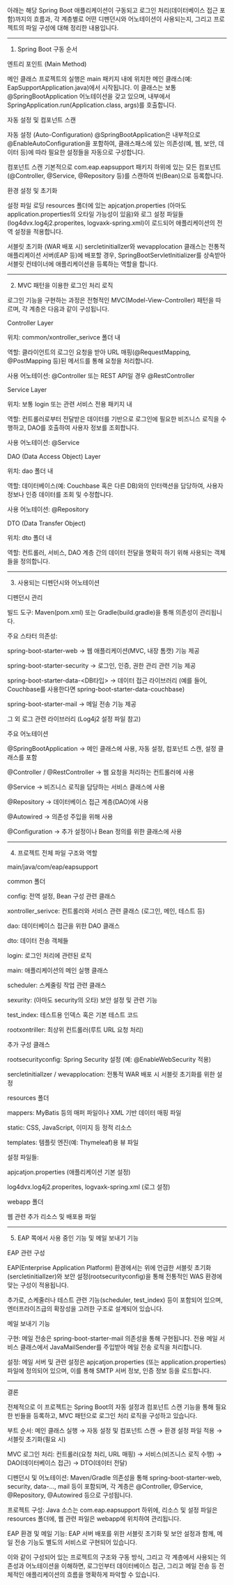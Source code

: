 아래는 해당 Spring Boot 애플리케이션이 구동되고 로그인 처리(데이터베이스 접근 포함)까지의 흐름과, 각 계층별로 어떤 디펜던시와 어노테이션이 사용되는지, 그리고 프로젝트의 파일 구성에 대해 정리한 내용입니다.


---

1. Spring Boot 구동 순서

엔트리 포인트 (Main Method)

메인 클래스
프로젝트의 실행은 main 패키지 내에 위치한 메인 클래스(예: EapSupportApplication.java)에서 시작됩니다.
이 클래스는 보통 @SpringBootApplication 어노테이션을 갖고 있으며, 내부에서 SpringApplication.run(Application.class, args)를 호출합니다.


자동 설정 및 컴포넌트 스캔

자동 설정 (Auto-Configuration)
@SpringBootApplication은 내부적으로 @EnableAutoConfiguration을 포함하여, 클래스패스에 있는 의존성(예, 웹, 보안, 데이터 등)에 따라 필요한 설정들을 자동으로 구성합니다.

컴포넌트 스캔
기본적으로 com.eap.eapsupport 패키지 하위에 있는 모든 컴포넌트(@Controller, @Service, @Repository 등)를 스캔하여 빈(Bean)으로 등록합니다.


환경 설정 및 초기화

설정 파일 로딩
resources 폴더에 있는 apjcatjon.properties (아마도 application.properties의 오타일 가능성이 있음)와 로그 설정 파일들(log4dvx.log4j2.properites, logvaxk-spring.xml)이 로드되어 애플리케이션의 전역 설정을 적용합니다.

서블릿 초기화 (WAR 배포 시)
sercletinitiallzer와 wevapplocation 클래스는 전통적 애플리케이션 서버(EAP 등)에 배포할 경우, SpringBootServletInitializer를 상속받아 서블릿 컨테이너에 애플리케이션을 등록하는 역할을 합니다.




---

2. MVC 패턴을 이용한 로그인 처리 로직

로그인 기능을 구현하는 과정은 전형적인 MVC(Model-View-Controller) 패턴을 따르며, 각 계층은 다음과 같이 구성됩니다.

Controller Layer

위치: common/xontroller_serivce 폴더 내

역할: 클라이언트의 로그인 요청을 받아 URL 매핑(@RequestMapping, @PostMapping 등)된 메서드를 통해 요청을 처리합니다.

사용 어노테이션: @Controller 또는 REST API일 경우 @RestController


Service Layer

위치: 보통 login 또는 관련 서비스 전용 패키지 내

역할: 컨트롤러로부터 전달받은 데이터를 기반으로 로그인에 필요한 비즈니스 로직을 수행하고, DAO를 호출하여 사용자 정보를 조회합니다.

사용 어노테이션: @Service


DAO (Data Access Object) Layer

위치: dao 폴더 내

역할: 데이터베이스(예: Couchbase 혹은 다른 DB)와의 인터랙션을 담당하여, 사용자 정보나 인증 데이터를 조회 및 수정합니다.

사용 어노테이션: @Repository


DTO (Data Transfer Object)

위치: dto 폴더 내

역할: 컨트롤러, 서비스, DAO 계층 간의 데이터 전달을 명확히 하기 위해 사용되는 객체들을 정의합니다.




---

3. 사용되는 디펜던시와 어노테이션

디펜던시 관리

빌드 도구: Maven(pom.xml) 또는 Gradle(build.gradle)을 통해 의존성이 관리됩니다.

주요 스타터 의존성:

spring-boot-starter-web
→ 웹 애플리케이션(MVC, 내장 톰캣) 기능 제공

spring-boot-starter-security
→ 로그인, 인증, 권한 관리 관련 기능 제공

spring-boot-starter-data-<DB타입>
→ 데이터 접근 라이브러리 (예를 들어, Couchbase를 사용한다면 spring-boot-starter-data-couchbase)

spring-boot-starter-mail
→ 메일 전송 기능 제공

그 외 로그 관련 라이브러리 (Log4j2 설정 파일 참고)



주요 어노테이션

@SpringBootApplication
→ 메인 클래스에 사용, 자동 설정, 컴포넌트 스캔, 설정 클래스를 포함

@Controller / @RestController
→ 웹 요청을 처리하는 컨트롤러에 사용

@Service
→ 비즈니스 로직을 담당하는 서비스 클래스에 사용

@Repository
→ 데이터베이스 접근 계층(DAO)에 사용

@Autowired
→ 의존성 주입을 위해 사용

@Configuration
→ 추가 설정이나 Bean 정의를 위한 클래스에 사용




---

4. 프로젝트 전체 파일 구조와 역할

main/java/com/eap/eapsupport

common 폴더

config: 전역 설정, Bean 구성 관련 클래스

xontroller_serivce: 컨트롤러와 서비스 관련 클래스 (로그인, 메인, 테스트 등)

dao: 데이터베이스 접근을 위한 DAO 클래스

dto: 데이터 전송 객체들

login: 로그인 처리에 관련된 로직

main: 애플리케이션의 메인 실행 클래스

scheduler: 스케줄링 작업 관련 클래스

sexurity: (아마도 security의 오타) 보안 설정 및 관련 기능

test_index: 테스트용 인덱스 혹은 기본 테스트 코드

rootxontriller: 최상위 컨트롤러(루트 URL 요청 처리)


추가 구성 클래스

rootsecurityconfig: Spring Security 설정 (예: @EnableWebSecurity 적용)

sercletinitiallzer / wevapplocation: 전통적 WAR 배포 시 서블릿 초기화를 위한 설정



resources 폴더

mappers: MyBatis 등의 매퍼 파일이나 XML 기반 데이터 매핑 파일

static: CSS, JavaScript, 이미지 등 정적 리소스

templates: 템플릿 엔진(예: Thymeleaf)용 뷰 파일

설정 파일들:

apjcatjon.properties (애플리케이션 기본 설정)

log4dvx.log4j2.properites, logvaxk-spring.xml (로그 설정)



webapp 폴더

웹 관련 추가 리소스 및 배포용 파일




---

5. EAP 쪽에서 사용 중인 기능 및 메일 보내기 기능

EAP 관련 구성

EAP(Enterprise Application Platform) 환경에서는 위에 언급한 서블릿 초기화(sercletinitiallzer)와 보안 설정(rootsecurityconfig)을 통해 전통적인 WAS 환경에 맞는 구성이 적용됩니다.

추가로, 스케줄러나 테스트 관련 기능(scheduler, test_index) 등이 포함되어 있으며, 엔터프라이즈급의 확장성을 고려한 구조로 설계되어 있습니다.


메일 보내기 기능

구현:
메일 전송은 spring-boot-starter-mail 의존성을 통해 구현됩니다. 전용 메일 서비스 클래스에서 JavaMailSender를 주입받아 메일 전송 로직을 처리합니다.

설정:
메일 서버 및 관련 설정은 apjcatjon.properties (또는 application.properties) 파일에 정의되어 있으며, 이를 통해 SMTP 서버 정보, 인증 정보 등을 로드합니다.




---

결론

전체적으로 이 프로젝트는 Spring Boot의 자동 설정과 컴포넌트 스캔 기능을 통해 필요한 빈들을 등록하고, MVC 패턴으로 로그인 처리 로직을 구성하고 있습니다.

부트 순서: 메인 클래스 실행 → 자동 설정 및 컴포넌트 스캔 → 환경 설정 파일 적용 → 서블릿 초기화(필요 시)

MVC 로그인 처리:
컨트롤러(요청 처리, URL 매핑) → 서비스(비즈니스 로직 수행) → DAO(데이터베이스 접근) → DTO(데이터 전달)

디펜던시 및 어노테이션: Maven/Gradle 의존성을 통해 spring-boot-starter-web, security, data-..., mail 등이 포함되며, 각 계층은 @Controller, @Service, @Repository, @Autowired 등으로 구성됩니다.

프로젝트 구성: Java 소스는 com.eap.eapsupport 하위에, 리소스 및 설정 파일은 resources 폴더에, 웹 관련 파일은 webapp에 위치하여 관리됩니다.

EAP 환경 및 메일 기능: EAP 서버 배포를 위한 서블릿 초기화 및 보안 설정과 함께, 메일 전송 기능도 별도의 서비스로 구현되어 있습니다.


이와 같이 구성되어 있는 프로젝트의 구조와 구동 방식, 그리고 각 계층에서 사용되는 의존성과 어노테이션을 이해하면, 로그인부터 데이터베이스 접근, 그리고 메일 전송 등 전체적인 애플리케이션의 흐름을 명확하게 파악할 수 있습니다.

